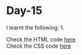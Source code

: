 # Day-15


I learnt the following:
1. 

Check the HTML code [here](./.html)  
Check the CSS code [here](./.css)